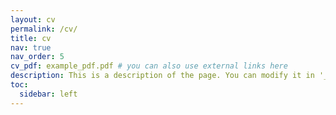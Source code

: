 ```yaml
---
layout: cv
permalink: /cv/
title: cv
nav: true
nav_order: 5
cv_pdf: example_pdf.pdf # you can also use external links here
description: This is a description of the page. You can modify it in '_pages/cv.md'. You can also change or remove the top pdf download button. The pdf is auto generated from RenderCV if cv.yml is present. The RenderCV output pdf name can be changed in line 35 of '.github/workflows/RenderCV-genererate-CV.yml'.
toc:
  sidebar: left
---
```

